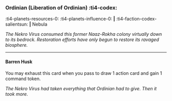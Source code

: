 ### Ordinian (Liberation of Ordinian) :ti4-codex:

:ti4-planets-resources-0: :ti4-planets-influence-0: __|__ :ti4-faction-codex-salientsun: __|__ Nebula

*The Nekro Virus consumed this former Naaz-Rokha colony virtually down to its bedrock. Restoration efforts have only begun to restore its ravaged biosphere.*

---

#### Barren Husk

You may exhaust this card when you pass to draw 1 action card and gain 1 command token.

*The Nekro Virus had taken everything that Ordinian had to give. Then it took more.*
